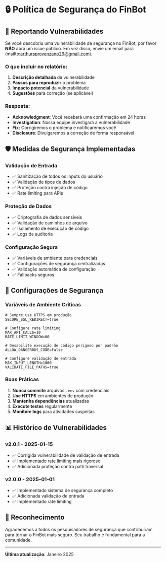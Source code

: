 # 🔒 Política de Segurança do FinBot

## 🚨 Reportando Vulnerabilidades

Se você descobriu uma vulnerabilidade de segurança no FinBot, por favor **NÃO** abra um issue público. Em vez disso, envie um email para (mailto:arthursprovenzano29@gmail.com).

### **O que incluir no relatório:**

1. **Descrição detalhada** da vulnerabilidade
2. **Passos para reproduzir** o problema
3. **Impacto potencial** da vulnerabilidade
4. **Sugestões** para correção (se aplicável)

### **Resposta:**

- **Acknowledgment**: Você receberá uma confirmação em 24 horas
- **Investigation**: Nossa equipe investigará a vulnerabilidade
- **Fix**: Corrigiremos o problema e notificaremos você
- **Disclosure**: Divulgaremos a correção de forma responsável

## 🛡️ Medidas de Segurança Implementadas

### **Validação de Entrada**
- ✅ Sanitização de todos os inputs do usuário
- ✅ Validação de tipos de dados
- ✅ Proteção contra injeção de código
- ✅ Rate limiting para APIs

### **Proteção de Dados**
- ✅ Criptografia de dados sensíveis
- ✅ Validação de caminhos de arquivo
- ✅ Isolamento de execução de código
- ✅ Logs de auditoria

### **Configuração Segura**
- ✅ Variáveis de ambiente para credenciais
- ✅ Configurações de segurança centralizadas
- ✅ Validação automática de configuração
- ✅ Fallbacks seguros

## 🔧 Configurações de Segurança

### **Variáveis de Ambiente Críticas**
```env
# Sempre use HTTPS em produção
SECURE_SSL_REDIRECT=true

# Configure rate limiting
MAX_API_CALLS=10
RATE_LIMIT_WINDOW=60

# Desabilite execução de código perigoso por padrão
ALLOW_DANGEROUS_CODE=false

# Configure validação de entrada
MAX_INPUT_LENGTH=1000
VALIDATE_FILE_PATHS=true
```

### **Boas Práticas**
1. **Nunca commite** arquivos `.env` com credenciais
2. **Use HTTPS** em ambientes de produção
3. **Mantenha dependências** atualizadas
4. **Execute testes** regularmente
5. **Monitore logs** para atividades suspeitas

## 📊 Histórico de Vulnerabilidades

### **v2.0.1** - 2025-01-15
- ✅ Corrigida vulnerabilidade de validação de entrada
- ✅ Implementado rate limiting mais rigoroso
- ✅ Adicionada proteção contra path traversal

### **v2.0.0** - 2025-01-01
- ✅ Implementado sistema de segurança completo
- ✅ Adicionada validação de entrada
- ✅ Implementado rate limiting

## 🤝 Reconhecimento

Agradecemos a todos os pesquisadores de segurança que contribuíram para tornar o FinBot mais seguro. Seu trabalho é fundamental para a comunidade.

---

**Última atualização**: Janeiro 2025 
